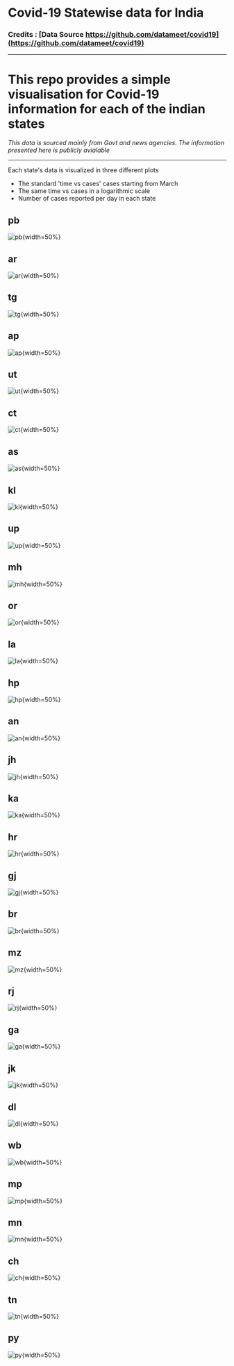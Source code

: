 # Covid-19 Statewise data for India

### Credits : [Data Source https://github.com/datameet/covid19](https://github.com/datameet/covid19)

---

# This repo provides a simple visualisation for Covid-19 information for each of the indian states

*This data is sourced mainly from Govt and news agencies. The information presented here is publicly avialable*

---

Each state's data is visualized in three different plots

- The standard 'time vs cases' cases starting from March
- The same time vs cases in a logarithmic scale
- Number of cases reported per day in each state

## pb 
![pb](plots/pb.png){width=50%}

## ar 
![ar](plots/ar.png){width=50%}

## tg 
![tg](plots/tg.png){width=50%}

## ap 
![ap](plots/ap.png){width=50%}

## ut 
![ut](plots/ut.png){width=50%}

## ct 
![ct](plots/ct.png){width=50%}

## as 
![as](plots/as.png){width=50%}

## kl 
![kl](plots/kl.png){width=50%}

## up 
![up](plots/up.png){width=50%}

## mh 
![mh](plots/mh.png){width=50%}

## or 
![or](plots/or.png){width=50%}

## la 
![la](plots/la.png){width=50%}

## hp 
![hp](plots/hp.png){width=50%}

## an 
![an](plots/an.png){width=50%}

## jh 
![jh](plots/jh.png){width=50%}

## ka 
![ka](plots/ka.png){width=50%}

## hr 
![hr](plots/hr.png){width=50%}

## gj 
![gj](plots/gj.png){width=50%}

## br 
![br](plots/br.png){width=50%}

## mz 
![mz](plots/mz.png){width=50%}

## rj 
![rj](plots/rj.png){width=50%}

## ga 
![ga](plots/ga.png){width=50%}

## jk 
![jk](plots/jk.png){width=50%}

## dl 
![dl](plots/dl.png){width=50%}

## wb 
![wb](plots/wb.png){width=50%}

## mp 
![mp](plots/mp.png){width=50%}

## mn 
![mn](plots/mn.png){width=50%}

## ch 
![ch](plots/ch.png){width=50%}

## tn 
![tn](plots/tn.png){width=50%}

## py 
![py](plots/py.png){width=50%}

